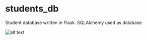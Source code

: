 # students_db
Student database written in Flask. SQLAlchemy used as database

![alt text](https://random-photos-djovic.s3.amazonaws.com/student-db.png)

